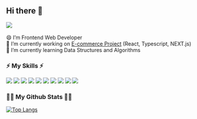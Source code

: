 ## Hi there 👋 
<a href="mailto:hinaus12@gmail.com" target="_blank"><img src="https://img.shields.io/badge/hinaus12@gmail.com-EA4335?style=flat&logo=Gmail&logoColor=fff"/></a> <br/><br/>
😄 I’m Frontend Web Developer <br/>
🔭 I’m currently working on [E-commerce Project](betty-react.vercel.app) (React, Typescript, NEXT.js)<br/>
🌱 I’m currently learning Data Structures and Algorithms <br/>

<h3>⚡ My Skills ⚡</h3>
<div>
  <img src="https://img.shields.io/badge/React-20232a.svg?style=flat&logo=react&logoColor=61DAFB" style={display: "inline"}/>
  <img src="https://img.shields.io/badge/Typescript-20232a.svg?style=flat&logo=typescript&logoColor=#3178C6" style={display: "inline"} />
  <img src="https://img.shields.io/badge/Next.js-20232a.svg?style=flat&logo=nextdotjs&logoColor=white" style={display: "inline"} />
  <img src="https://img.shields.io/badge/Javascript-20232a.svg?style=flat&logo=javascript&logoColor=#F7DF1E" />
  <img src="https://img.shields.io/badge/jQuery-20232a.svg?style=flat&logo=jquery&logoColor=#0769AD" />
  <img src="https://img.shields.io/badge/Html5-20232a.svg?style=flat&logo=html5&logoColor=#E34F26" />
  <img src="https://img.shields.io/badge/CSS3-20232a.svg?style=flat&logo=CSS3&logoColor=#1572B6" />
  <img src="https://img.shields.io/badge/Sass-20232a.svg?style=flat&logo=sass&logoColor=#CC6699" />
  <img src="https://img.shields.io/badge/StyledComponents-20232a.svg?style=flat&logo=styledcomponents&logoColor=#E34F26" />
  <img src="https://img.shields.io/badge/AntDesign-20232a.svg?style=flat&logo=antdesign&logoColor=#0170FE" />
</div>

<h3>👩‍💻 My Github Stats 👩‍💻</h3>
<div>
  
﻿[![Top Langs](https://github-readme-stats.vercel.app/api/top-langs/?username=ejk0731&langs_count=10&layout=compact&theme=default)](https://github.com/ejk0731/ejk0731)

</div>


